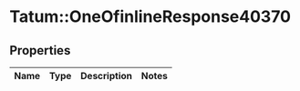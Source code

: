 # Tatum::OneOfinlineResponse40370

## Properties
Name | Type | Description | Notes
------------ | ------------- | ------------- | -------------

